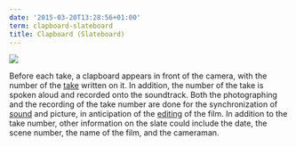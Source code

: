 ```yaml
---
date: '2015-03-20T13:28:56+01:00'
term: clapboard-slateboard
title: Clapboard (Slateboard)
---
```


<img
src="http://ccnmtl.columbia.edu/projects/filmglossary/web/pics/clapboard.jpg"
/>

Before each take, a clapboard appears in front of the camera, with the
number of the [take](../take/) written on it. In addition, the number
of the take is spoken aloud and recorded onto the soundtrack. Both the
photographing and the recording of the take number are done for the
synchronization of [sound](../sound/) and picture, in anticipation of
the [editing](../editing/) of the film. In addition to the take
number, other information on the slate could include the date, the
scene number, the name of the film, and the cameraman.